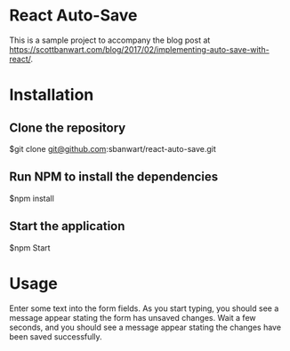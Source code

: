 # React Auto-Save

This is a sample project to accompany the blog post at https://scottbanwart.com/blog/2017/02/implementing-auto-save-with-react/.

# Installation

## Clone the repository

$git clone git@github.com:sbanwart/react-auto-save.git

## Run NPM to install the dependencies

$npm install

## Start the application

$npm Start

# Usage

Enter some text into the form fields. As you start typing, you should see a message appear stating the form has unsaved changes. Wait a few seconds, and you should see a message appear stating the changes have been saved successfully.
